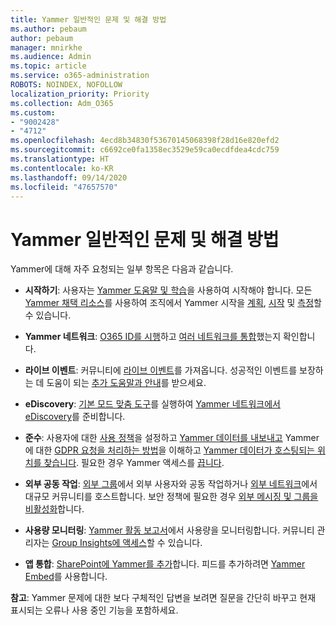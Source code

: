 ```yaml
---
title: Yammer 일반적인 문제 및 해결 방법
ms.author: pebaum
author: pebaum
manager: mnirkhe
ms.audience: Admin
ms.topic: article
ms.service: o365-administration
ROBOTS: NOINDEX, NOFOLLOW
localization_priority: Priority
ms.collection: Adm_O365
ms.custom:
- "9002428"
- "4712"
ms.openlocfilehash: 4ecd8b34830f53670145068398f28d16e820efd2
ms.sourcegitcommit: c6692ce0fa1358ec3529e59ca0ecdfdea4cdc759
ms.translationtype: HT
ms.contentlocale: ko-KR
ms.lasthandoff: 09/14/2020
ms.locfileid: "47657570"
---
```

# <a name="yammer-common-issues-and-resolutions"></a>Yammer 일반적인 문제 및 해결 방법

Yammer에 대해 자주 요청되는 일부 항목은 다음과 같습니다.

- **시작하기**: 사용자는 [Yammer 도움말 및 학습](https://support.office.com/yammer)을 사용하여 시작해야 합니다. 모든 [Yammer 채택 리소스](https://aka.ms/yamresources)를 사용하여 조직에서 Yammer 시작을 [계획](https://aka.ms/YamSuccessGuide), [시작](https://aka.ms/YamLaunchPlaybook) 및 [측정](https://aka.ms/YamMeasureSuccesGuide)할 수 있습니다. 

- **Yammer 네트워크**: [O365 ID를 시행](https://docs.microsoft.com/yammer/configure-your-yammer-network/enforce-office-365-identity)하고 [여러 네트워크를 통합](https://docs.microsoft.com/yammer/configure-your-yammer-network/consolidate-multiple-yammer-networks)했는지 확인합니다. 

- **라이브 이벤트**: 커뮤니티에 [라이브 이벤트](https://docs.microsoft.com/yammer/manage-yammer-groups/yammer-live-events)를 가져옵니다. 성공적인 이벤트를 보장하는 데 도움이 되는 [추가 도움말과 안내](https://resources.techcommunity.microsoft.com/live-events/assistance/)를 받으세요. 

- **eDiscovery**: [기본 모드 맞춤 도구](https://docs.microsoft.com/yammer/configure-your-yammer-network/overview-native-mode)를 실행하여 [Yammer 네트워크에서 eDiscovery](https://docs.microsoft.com/yammer/manage-security-and-compliance/overview-of-ediscovery)를 준비합니다. 

- **준수**: 사용자에 대한 [사용 정책](https://docs.microsoft.com/yammer/manage-security-and-compliance/set-up-a-usage-policy)을 설정하고 [Yammer 데이터를 내보내고](https://docs.microsoft.com/yammer/manage-security-and-compliance/export-yammer-enterprise-data) Yammer에 대한 [GDPR 요청을 처리하는 방법](https://docs.microsoft.com/yammer/manage-security-and-compliance/gdpr-requests-in-yammer-enterprise)을 이해하고 [Yammer 데이터가 호스팅되는 위치를 찾습니다](https://docs.microsoft.com/yammer/manage-security-and-compliance/data-residency). 필요한 경우 Yammer 액세스를 [끕니다](https://docs.microsoft.com/yammer/manage-yammer-users/turn-off-user-access).

- **외부 공동 작업**: [외부 그룹](https://docs.microsoft.com/yammer/work-with-external-users/create-and-manage-external-groups)에서 외부 사용자와 공동 작업하거나 [외부 네트워크](https://docs.microsoft.com/yammer/work-with-external-users/create-and-manage-an-external-network)에서 대규모 커뮤니티를 호스트합니다. 보안 정책에 필요한 경우 [외부 메시징 및 그룹을 비활성화](https://docs.microsoft.com/yammer/work-with-external-users/disable-external-messaging)합니다.

- **사용량 모니터링**: [Yammer 활동 보고서](https://docs.microsoft.com/microsoft-365/admin/activity-reports/yammer-activity-report)에서 사용량을 모니터링합니다. 커뮤니티 관리자는 [Group Insights에 액세스](https://support.office.com/article/view-group-insights-in-yammer-73f9fa6d-d442-4f25-9194-d5317c9328ab)할 수 있습니다.

- **앱 통합**: [SharePoint에 Yammer를 추가](https://docs.microsoft.com/yammer/integrate-yammer-with-other-apps/embed-a-feed-into-a-sharepoint-site)합니다. 피드를 추가하려면 [Yammer Embed](https://developer.yammer.com/docs/embed)를 사용합니다. 

**참고**: Yammer 문제에 대한 보다 구체적인 답변을 보려면 질문을 간단히 바꾸고 현재 표시되는 오류나 사용 중인 기능을 포함하세요.
